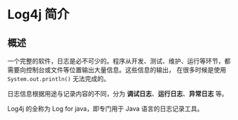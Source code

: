 # Log4j 简介

## 概述

一个完整的软件，日志是必不可少的。程序从开发、测试、维护、运行等环节，都需要向控制台或文件等位置输出大量信息。这些信息的输出， 在很多时候是使用 `System.out.println()` 无法完成的。

日志信息根据用途与记录内容的不同，分为 **调试日志**、**运行日志**、**异常日志** 等。

Log4j 的全称为 Log for java，即专门用于 Java 语言的日志记录工具。